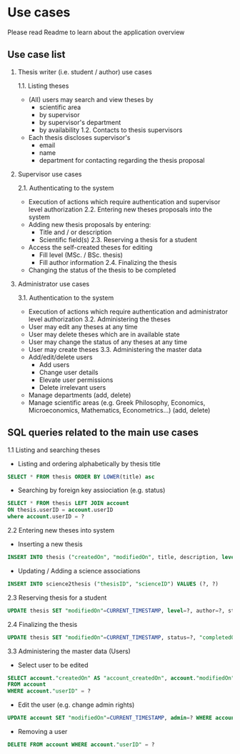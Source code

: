 # Use cases

Please read Readme to learn about the application overview

## Use case list

1. Thesis writer (i.e. student / author) use cases

	1.1. Listing theses
	- (All) users may search and view theses by 
	     * scientific area 
		 * by supervisor
		 * by supervisor's department
		 * by availability
	1.2. Contacts to thesis supervisors
	- Each thesis discloses supervisor's
	   * email
	   * name
	   * department
	   for contacting regarding the thesis proposal

2. Supervisor use cases
	
	2.1. Authenticating to the system
	- Execution of actions which require authentication and supervisor level authorization
	2.2. Entering new theses proposals into the system
	- Adding new thesis proposals by entering:
		* Title and / or description
		* Scientific field(s)
	2.3. Reserving a thesis for a student
	- Access the self-created theses for editing
	    * Fill level (MSc. / BSc. thesis)
		* Fill author information
	2.4. Finalizing the thesis
	- Changing the status of the thesis to be completed	

3. Administrator use cases
	
	3.1. Authentication to the system
	- Execution of actions which require authentication and administrator level authorization
	3.2. Administering the theses
	- User may edit any theses at any time
	- User may delete theses which are in available state
	- User may change the status of any theses at any time
	- User may create theses
	3.3. Administering the master data
	- Add/edit/delete users 
	    * Add users
		* Change user details
		* Elevate user permissions
		* Delete irrelevant users
	- Manage departments (add, delete)
	- Manage scientific areas (e.g. Greek Philosophy, Economics, Microeconomics, Mathematics, Econometrics...) (add, delete)

## SQL queries related to the main use cases
1.1 Listing and searching theses
- Listing and ordering alphabetically by thesis title

```sql
SELECT * FROM thesis ORDER BY LOWER(title) asc
```

- Searching by foreign key assiociation (e.g. status)

```sql
SELECT * FROM thesis LEFT JOIN account
ON thesis.userID = account.userID
where account.userID = ? 
```

2.2 Entering new theses into system
- Inserting a new thesis

```sql
INSERT INTO thesis ("createdOn", "modifiedOn", title, description, level, author, status, "completedOn", "reservedOn", "userID") VALUES (CURRENT_TIMESTAMP, CURRENT_TIMESTAMP, ?, ?, ?, ?, ?, ?, ?, ?)
```

- Updating / Adding a science associations
```sql
INSERT INTO science2thesis ("thesisID", "scienceID") VALUES (?, ?)
```

2.3 Reserving thesis for a student

```sql
UPDATE thesis SET "modifiedOn"=CURRENT_TIMESTAMP, level=?, author=?, status=?, "reservedOn"=? WHERE thesis."thesisID" = ?
```

2.4 Finalizing the thesis
```sql
UPDATE thesis SET "modifiedOn"=CURRENT_TIMESTAMP, status=?, "completedOn"=? WHERE thesis."thesisID" = ?
```

3.3 Administering the master data (Users)
- Select user to be edited

```sql
SELECT account."createdOn" AS "account_createdOn", account."modifiedOn" AS "account_modifiedOn", account."userID" AS "account_userID", account."firstName" AS "account_firstName", account."lastName" AS "account_lastName", account.password AS account_password, account.admin AS account_admin, account.department AS account_department
FROM account
WHERE account."userID" = ?
```

- Edit the user (e.g. change admin rights)
```sql
UPDATE account SET "modifiedOn"=CURRENT_TIMESTAMP, admin=? WHERE account."userID" = ?
```

- Removing a user
```sql
DELETE FROM account WHERE account."userID" = ?
```